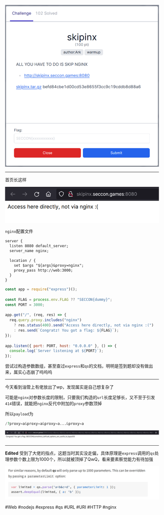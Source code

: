 ![](<./img/Pasted image 20221117144136.png>)

---
首页长这样

![](<./img/Pasted image 20221117144322.png>)

`nginx`配置文件
```nginx
server {
  listen 8080 default_server;
  server_name nginx;

  location / {
    set $args "${args}&proxy=nginx";
    proxy_pass http://web:3000;
  }
}
```

```js
const app = require("express")();

const FLAG = process.env.FLAG ?? "SECCON{dummy}";
const PORT = 3000;

app.get("/", (req, res) => {
  req.query.proxy.includes("nginx")
    ? res.status(400).send("Access here directly, not via nginx :(")
    : res.send(`Congratz! You got a flag: ${FLAG}`);
});

app.listen({ port: PORT, host: "0.0.0.0" }, () => {
  console.log(`Server listening at ${PORT}`);
});

```
尝试过构造参数数组，甚至查过`express`和`qs`的文档，明明是签到题却没有做出来，属实心态崩了呜呜呜

---
今天看到油管上有佬放出了wp，发现属实是自己想复杂了

可能是`nginx`对参数长度的限制，只要我们构造的`url`长度足够长，又不至于引发`414`错误，就能把`nginx`反代中附加的`proxy`参数顶掉

所以`payload`为
```php
/?proxy=a&proxy=a&proxy=a...&proxy=a
```

![](<./img/Pasted image 20221117152054.png>)

---
**Edited** 受到了大佬的指点，这题当时其实没走偏，具体原理是`express`调用的`qs`处理参数个数上限为1000个，所以就被顶掉了QwQ，看来要素察觉能力有待加强

![](<./img/Pasted image 20221118091053.png>)

#Web #nodejs #express #qs #URL #URI #HTTP #nginx 